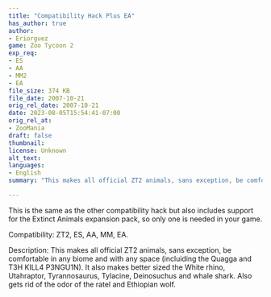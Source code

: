 ```yaml
---
title: "Compatibility Hack Plus EA"
has_author: true
author: 
- Eriorguez
game: Zoo Tycoon 2
exp_req: 
- ES
- AA
- MM2
- EA
file_size: 374 KB
file_date: 2007-10-21
orig_rel_date: 2007-10-21
date: 2023-08-05T15:54:41-07:00
orig_rel_at: 
- ZooMania
draft: false
thumbnail: 
license: Unknown
alt_text: 
languages:
- English
summary: "This makes all official ZT2 animals, sans exception, be comfortable in any biome and with any space."

---
```

This is the same as the other compatibility hack but also includes support for the Extinct Animals expansion pack, so only one is needed in your game.

Compatibility:  ZT2, ES, AA, MM, EA. 

Description:  This makes all official ZT2 animals, sans exception, be comfortable in any biome and with any space (incluiding the Quagga and T3H KILL4 P3NGU1N). It also makes better sized the White rhino, Utahraptor, Tyrannosaurus, Tylacine, Deinosuchus and whale shark. Also gets rid of the odor of the ratel and Ethiopian wolf.